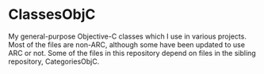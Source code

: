 ClassesObjC
===========

My general-purpose Objective-C classes which I use in various projects.  Most of the files are non-ARC, although some have been updated to use ARC or not.  Some of the files in this repository depend on files in the sibling repository, CategoriesObjC.
